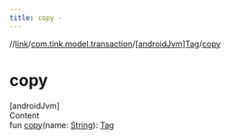 ```yaml
---
title: copy -
---
```

//[link](../../index.md)/[com.tink.model.transaction](../index.md)/[[androidJvm]Tag](index.md)/[copy](copy.md)



# copy  
[androidJvm]  
Content  
fun [copy](copy.md)(name: [String](https://kotlinlang.org/api/latest/jvm/stdlib/kotlin/-string/index.html)): [Tag](index.md)  



